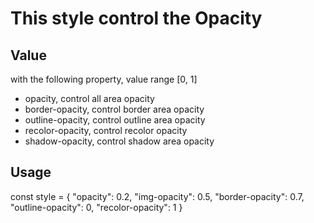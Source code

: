 # This style control the Opacity

## Value
with the following property, value range [0, 1]
- opacity, control all area opacity
- border-opacity, control border area opacity
- outline-opacity, control outline area opacity
- recolor-opacity, control recolor opacity
- shadow-opacity, control shadow area opacity

## Usage
const style = {
    "opacity": 0.2,
    "img-opacity": 0.5,
    "border-opacity": 0.7,
    "outline-opacity": 0,
    "recolor-opacity": 1
}
